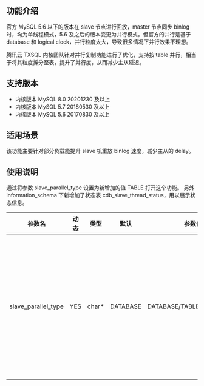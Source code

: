 ## 功能介绍
官方 MySQL 5.6 以下的版本在 slave 节点进行回放，master 节点同步 binlog 时，均为单线程模式，5.6 及之后的版本变更为并行模式。但官方的并行是基于 database 和 logical clock，并行粒度太大，导致很多情况下并行效果不理想。

腾讯云 TXSQL 内核团队针对并行复制功能进行了优化，支持按 table 并行，相当于将其粒度拆分至表，提升了并行度，从而减少主从延迟。

## 支持版本
- 内核版本 MySQL 8.0 20201230 及以上
- 内核版本 MySQL 5.7 20180530 及以上
- 内核版本 MySQL 5.6 20170830 及以上

## 适用场景
该功能主要针对部分负载能提升 slave 机重放 binlog 速度，减少主从的 delay。

## 使用说明
通过将参数 slave_parallel_type 设置为新增加的值 TABLE 打开这个功能。
另外 information_schema 下新增加了状态表 cdb_slave_thread_status，用以展示状态信息。

| 参数名              | 动态 | 类型  | 默认     | 参数值范围                   | 说明                                                         |
| ------------------- | ---- | ----- | -------- | ---------------------------- | ------------------------------------------------------------ |
| slave_parallel_type | YES  | char\* | DATABASE | DATABASE/TABLE/LOGICAL_CLOCK | 从机并行复制级别，<li>DATABASE 为库级别的复制，不同数据库的复制事件可并行完成。<li>TABLE 为表级别复制，不同表的复制事件可以并行执行。<li>LOGICAL_CLOCK 为逻辑时钟级别复制，在主机上属于相同逻辑时钟的事件可并发执行。 |

